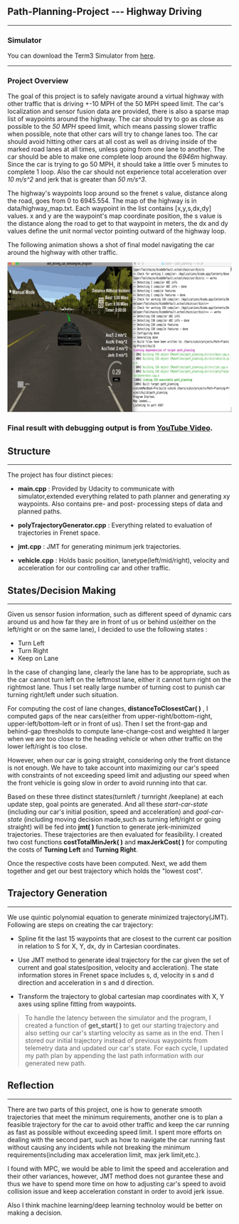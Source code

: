 
## Path-Planning-Project  --- Highway Driving

-----
### Simulator
You can download the Term3 Simulator from [here](https://github.com/udacity/self-driving-car-sim/releases).

----
### Project Overview
The goal of this project is to safely navigate around a virtual highway with other traffic that is driving +-10 MPH of the 50 MPH speed limit. The car's localization and sensor fusion data are provided, there is also a sparse map list of waypoints around the highway. The car should try to go as close as possible to the *50 MPH* speed limit, which means passing slower traffic when possible, note that other cars will try to change lanes too. The car should avoid hitting other cars at all cost as well as driving inside of the marked road lanes at all times, unless going from one lane to another. The car should be able to make one complete loop around the *6946m* highway. Since the car is trying to go 50 MPH, it should take a little over 5 minutes to complete 1 loop. Also the car should not experience total acceleration over *10 m/s^2* and jerk that is greater than *50 m/s^3*.

The highway's waypoints loop around so the frenet s value, distance along the road, goes from 0 to 6945.554. The map of the highway is in data/highway_map.txt. Each waypoint in the list contains [x,y,s,dx,dy] values. x and y are the waypoint's map coordinate position, the s value is the distance along the road to get to that waypoint in meters, the dx and dy values define the unit normal vector pointing outward of the highway loop.

The following animation shows a shot of final model navigating the car around the highway with other traffic.

![path](path_planning.gif)


### Final result with debugging output is from [YouTube Video](https://www.youtube.com/watch?v=DruJLrsjw5Q&feature=youtu.be).

## Structure
---
The project has four distinct pieces:

* **main.cpp** : Provided by Udacity to communicate with simulator,extended everything related to path planner and generating xy waypoints. Also contains pre- and post- processing steps of data and planned paths.


* **polyTrajectoryGenerator.cpp** : Everything related to evaluation of trajectories in Frenet space.


* **jmt.cpp** : JMT for generating minimum jerk trajectories.
 
 
* **vehicle.cpp** : Holds basic position, lanetype(left/mid/right),  velocity and acceleration for our controlling car and other traffic.

## States/Decision Making
---
Given us sensor fusion information, such as different speed of dynamic cars around us and how far they are in front of us or behind us(either on the left/right or on the same lane), I decided to use the following states :

* Turn Left
* Turn Right
* Keep on Lane

In the case of changing lane, clearly the lane has to be appropriate, such as the car cannot turn left on the leftmost lane, either it cannot turn right on the rightmost lane. Thus I set really large number of turning cost to punish car turning right/left under such situation. 

For computing the cost of lane changes, **distanceToClosestCar( )** , I computed gaps of the near cars(either from upper-right/bottom-right, upper-left/bottom-left or in front of us). Then I set the front-gap and behind-gap thresholds to compute lane-change-cost and weighted it larger when we are too close to the heading vehicle or when other traffic on the lower left/right is too close.

However, when our car is going straight, considering only the front distance is not enough. We have to take account into maximizing our car's speed with constraints of not exceeding speed limit and adjusting our speed when the front vehicle is going slow in order to avoid running into that car.  

Based on these three distinct states(turnleft / turnright /keeplane) at each update step, goal points are generated. And all these *start-car-state* (including our car's initial position, speed and acceleration) and *goal-car-state* (including moving decision made,such as turning left/right or going straight) will be fed into **jmt( )** function to generate jerk-minimized trajectories. These trajectories are then evaluated for feasibility. I created two cost functions **costTotalMinJerk( )** and **maxJerkCost( )** for computing the costs of **Turning Left** and **Turning Right**. 

Once the respective costs have been computed. Next, we add them together and get our best trajectory which holds the "lowest cost".

## Trajectory Generation
---
We use quintic polynomial equation to generate minimized trajectory(JMT). Following are steps on creating the car trajectory:

* Spline fit the last 15 waypoints that are closest to the current car position in relation to S for X, Y, dx, dy in Cartesian coordinates.

* Use JMT method to generate ideal trajectory for the car given the set of current and goal states(position, velocity and accleration). The state information stores in Frenet space includes s, d, velocity in s and d direction and acceleration in s and d direction. 

* Transform the trajectory to global cartesian map coordinates with X, Y axes using spline fitting from waypoints.

>To handle the latency between the simulator and the program, I created a function of **get_start( )** to get our starting trajectory and also setting our car's starting velocity as same as in the end. Then I stored our initial trajectory instead of previous waypoints from telemetry data and updated our car's state. For each cycle, I updated my path plan by appending the last path information with our generated new path.


## Reflection
---
There are two parts of this project, one is how to generate smooth trajectories that meet the minimum requirements, another one is to plan a feasible trajectory for the car to avoid other traffic and keep the car running as fast as possible without exceeding speed limit. I spent more efforts on dealing with the second part, such as how to navigate the car running fast without causing any incidents while not breaking the minimum requirements(including max acceleration limit, max jerk limit,etc.).

I found with MPC, we would be able to limit the speed and acceleration and their other variances, however, JMT method does not gurantee these and thus we have to spend more time on how to adjusting car's speed to avoid collision issue and keep acceleration constant in order to avoid jerk issue.

Also I think machine learning/deep learning technoloy would be better on making a decision. 


```python

```
